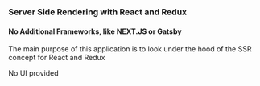 ### Server Side Rendering with React and Redux

#### No Additional Frameworks, like NEXT.JS or Gatsby

The main purpose of this application is to look under the hood of the SSR concept for React and Redux

<p>No UI provided</p>
